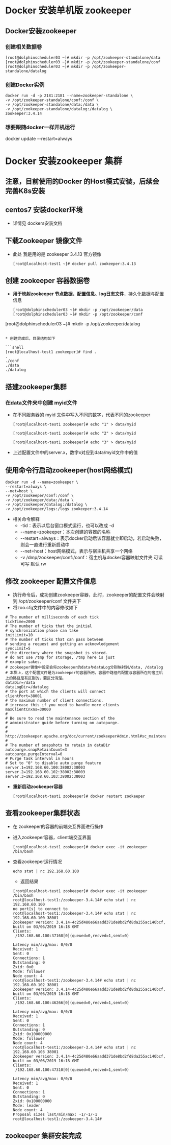 # Docker 安装单机版 zookeeper

## Docker安装zookeeper

### 创建相关数据卷

```shell
[root@dolphinscheduler03 ~]# mkdir -p /opt/zookeeper-standalone/data
[root@dolphinscheduler03 ~]# mkdir -p /opt/zookeeper-standalone/conf
[root@dolphinscheduler03 ~]# mkdir -p /opt/zookeeper-standalone/datalog
```



### 创建Docker实例

```shell
docker run -d -p 2181:2181 --name=zookeeper-standalone \
-v /opt/zookeeper-standalone/conf:/conf \
-v /opt/zookeeper-standalone/data:/data \
-v /opt/zookeeper-standalone/datalog:/datalog \
zookeeper:3.4.14
```



### 想要跟随docker一样开机运行

docker update --restart=always











# Docker 安装zookeeper 集群

## 注意，目前使用的Docker 的Host模式安装，后续会完善K8s安装

## centos7 安装docker环境

* 详情见 dockers安装文档

## 下载Zookeeper 镜像文件

* 此处 我是用的是 zookeeper 3.4.13 官方镜像

  ```shell
  [root@localhost-test1 ~]# docker pull zookeeper:3.4.13
  ```


## 创建 zookeeper 容器数据卷

* **用于映射zookeeper 节点数据、配置信息、log日志文件**，持久化数据与配置信息

  ```shell
  [root@dolphinscheduler03 ~]# mkdir -p /opt/zookeeper/data
  [root@dolphinscheduler03 ~]# mkdir -p /opt/zookeeper/conf
[root@dolphinscheduler03 ~]# mkdir -p /opt/zookeeper/datalog
  ```
  
* 创建完成后，目录结构如下

  ```shell
  [root@localhost-test1 zookeeper]# find .
  .
  ./conf
  ./data
  ./datalog
  ```

## 搭建zookeeper集群

### 在data文件夹中创建 myid文件

* 在不同服务器的 myid 文件中写入不同的数字，代表不同的zookeeper

  ```shell
  [root@localhost-test1 zookeeper]# echo "1" > data/myid
  ```

  ```shell
  [root@localhost-test1 zookeeper]# echo "2" > data/myid
  ```

  ```shell
  [root@localhost-test1 zookeeper]# echo "3" > data/myid
  ```

* 上述配置文件中的server.x，数字x对应到data/myid文件中的值

## 使用命令行启动zookeeper(host网络模式)

```shell
docker run -d --name=zookeeper \
--restart=always \
--net=host \
-v /opt/zookeeper/conf:/conf \
-v /opt/zookeeper/data:/data \
-v /opt/zookeeper/datalog:/datalog \
-v /opt/zookeeper/logs:/logs zookeeper:3.4.14

```

* 相关命令解释
  * -tid：表示以后台窗口模式运行，也可以改成 -d
  * --name=zookeeper：本次创建的容器的名称
  * --restart=always：表示docker启动后该容器就立即启动，若启动失败，则会一直进行重新启动中
  * --net=host：host网络模式，表示与宿主机共享一个网络
  * -v /dmp/zookeeper/conf:/conf：宿主机与docker容器映射文件夹  可读可写 默认 rw

## 修改 zookeeper 配置文件信息

* 执行命令后，成功创建zookeeper容器，此时，zookeeper的配置文件会映射到 /opt/zookeeper/conf 文件夹下
* 将zoo.cfg文件中的内容修改如下

```properties
# The number of milliseconds of each tick
tickTime=2000
# The number of ticks that the initial 
# synchronization phase can take
initLimit=10
# The number of ticks that can pass between 
# sending a request and getting an acknowledgement
syncLimit=5
# the directory where the snapshot is stored.
# do not use /tmp for storage, /tmp here is just 
# example sakes.
# zookeeper镜像中设定会将zookeeper的data与dataLog分别映射到/data, /datalog
# 本质上，这个配置文件是为zookeeper的容器所用，容器中路径的配置与容器所在的宿主机上的路径是有区别的，要区分清楚。
dataDir=/data
dataLogDir=/datalog
# the port at which the clients will connect
clientPort=38001
# the maximum number of client connections.
# increase this if you need to handle more clients
maxClientCnxns=30000
#
# Be sure to read the maintenance section of the 
# administrator guide before turning on autopurge.
#
# http://zookeeper.apache.org/doc/current/zookeeperAdmin.html#sc_maintenance
#
# The number of snapshots to retain in dataDir
autopurge.snapRetainCount=3
autopurge.purgeInterval=0
# Purge task interval in hours
# Set to "0" to disable auto purge feature
server.1=192.168.60.100:38002:38003
server.2=192.168.60.102:38002:38003
server.3=192.168.60.103:38002:38003

```

* **重新启动zookeeper容器**

  ```shell
  [root@localhost-test1 zookeeper]# docker restart zookeeper
  ```



## 查看zookeeper集群状态

* 在 zookeeper的容器的前端交互界面进行操作

* 进入zookeeper容器，client端交互界面

  ```shell
  [root@localhost-test1 zookeeper]# docker exec -it zookeeper /bin/bash
  ```

* 查看zookeeper运行情况

  ```shell
  echo stat | nc 192.168.60.100
  ```

  * 返回结果

  ```shell
  [root@localhost-test1 zookeeper]# docker exec -it zookeeper /bin/bash
  root@localhost-test1:/zookeeper-3.4.14# echo stat | nc 192.168.60.100
  no port[s] to connect to
  root@localhost-test1:/zookeeper-3.4.14# echo stat | nc 192.168.60.100 38001
  Zookeeper version: 3.4.14-4c25d480e66aadd371de8bd2fd8da255ac140bcf, built on 03/06/2019 16:18 GMT
  Clients:
   /192.168.60.100:37168[0](queued=0,recved=1,sent=0)
  
  Latency min/avg/max: 0/0/0
  Received: 1
  Sent: 0
  Connections: 1
  Outstanding: 0
  Zxid: 0x0
  Mode: follower
  Node count: 4
  root@localhost-test1:/zookeeper-3.4.14# echo stat | nc 192.168.60.102 38001
  Zookeeper version: 3.4.14-4c25d480e66aadd371de8bd2fd8da255ac140bcf, built on 03/06/2019 16:18 GMT
  Clients:
   /192.168.60.100:46266[0](queued=0,recved=1,sent=0)
  
  Latency min/avg/max: 0/0/0
  Received: 1
  Sent: 0
  Connections: 1
  Outstanding: 0
  Zxid: 0x100000000
  Mode: follower
  Node count: 4
  root@localhost-test1:/zookeeper-3.4.14# echo stat | nc 192.168.60.103 38001
  Zookeeper version: 3.4.14-4c25d480e66aadd371de8bd2fd8da255ac140bcf, built on 03/06/2019 16:18 GMT
  Clients:
   /192.168.60.100:47310[0](queued=0,recved=1,sent=0)
  
  Latency min/avg/max: 0/0/0
  Received: 1
  Sent: 0
  Connections: 1
  Outstanding: 0
  Zxid: 0x100000000
  Mode: leader
  Node count: 4
  Proposal sizes last/min/max: -1/-1/-1
  root@localhost-test1:/zookeeper-3.4.14# 
  
  ```

## zookeeper 集群安装完成

